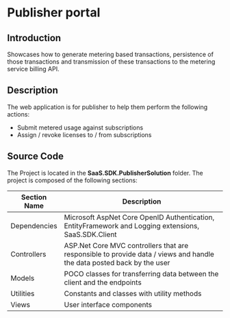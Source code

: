 # Publisher portal

## Introduction

Showcases how to generate metering based transactions, persistence of those transactions and transmission of these transactions to the metering service billing API.

## Description

The web application is for publisher to help them perform the following actions:

- Submit metered usage against subscriptions
- Assign / revoke licenses to / from subscriptions

## Source Code

The Project is located in the **SaaS.SDK.PublisherSolution** folder. The project is composed of the following sections:

| Section Name | Description |
| --- | --- |  
| Dependencies | Microsoft AspNet Core OpenID Authentication, EntityFramework and Logging extensions, SaaS.SDK.Client |
| Controllers | ASP.Net Core MVC controllers that are responsible to provide data  / views and handle the data posted back by the user |  
| Models | POCO classes for transferring data between the client and the endpoints |
| Utilities | Constants and classes with utility methods |
| Views | User interface components |

